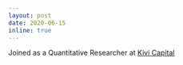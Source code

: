 ```yaml
---
layout: post
date: 2020-06-15
inline: true
---
```


Joined as a Quantitative Researcher at <a href = "http://kivicapital.in/">Kivi Capital</a>
